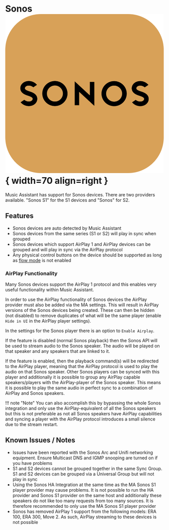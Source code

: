 # Sonos ![Preview image](../assets/icons/sonos-icon.svg){ width=70 align=right }

Music Assistant has support for Sonos devices. There are two providers available. "Sonos S1" for the S1 devices and "Sonos" for S2.

## Features

- Sonos devices are auto detected by Music Assistant
- Sonos devices from the same series (S1 or S2) will play in sync when grouped
- Sonos devices which support AirPlay 1 and AirPlay devices can be grouped and will play in sync via the AirPlay protocol 
- Any physical control buttons on the device should be supported as long as [flow mode](../faq/normalization.md/#track-queueing) is not enabled

### AirPlay Functionality

Many Sonos devices support the AirPlay 1 protocol and this enables very useful functionality within Music Assistant.

In order to use the AirPlay functionality of Sonos devices the AirPlay provider must also be added via the MA settings. This will result in AirPlay versions of the Sonos devices being created. These can then be hidden (not disabled) to remove duplicates of what will be the same player (enable `Hide in UI` in the AirPlay player settings).

In the settings for the Sonos player there is an option to `Enable Airplay`.

If the feature is disabled (normal Sonos playback) then the Sonos API will be used to stream audio to the Sonos speaker. The audio will be played on that speaker and any speakers that are linked to it.

If the feature is enabled, then the playback command(s) will be redirected to the AirPlay player, meaning that the AirPlay protocol is used to play the audio on that Sonos speaker. Other Sonos players can be synced with this player and additionally it is possible to group any AirPlay capable speakers/players with the AirPlay-player of the Sonos speaker. This means it is possible to play the same audio in perfect sync to a combination of AirPlay and Sonos speakers.

!!! note "Note"
    You can also accomplish this by bypassing the whole Sonos integration and only use the AirPlay-equivalent of all the Sonos speakers but this is not preferable as not all Sonos speakers have AirPlay capabilities and syncing a player with the AirPlay protocol introduces a small silence due to the stream restart.

## Known Issues / Notes

- Issues have been reported with the Sonos Arc and Unifi networking equipment. Ensure Multicast DNS and IGMP snooping are turned on if you have problems
- S1 and S2 devices cannot be grouped together in the same Sync Group. S1 and S2 devices can be grouped via a Universal Group but will not play in sync
- Using the Sonos HA Integration at the same time as the MA Sonos S1 player provider may cause problems. It is not possible to run the HA provider and Sonos S1 provider on the same host and additionally these speakers do not like too many requests from too many sources. It is therefore recommended to only use the MA Sonos S1 player provider
- Sonos has removed AirPlay 1 support from the following models: ERA 100, ERA 300, Move 2. As such, AirPlay streaming to these devices is not possible
